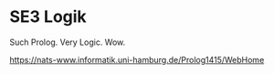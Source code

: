 SE3 Logik
=========

Such Prolog. Very Logic. Wow.

https://nats-www.informatik.uni-hamburg.de/Prolog1415/WebHome
